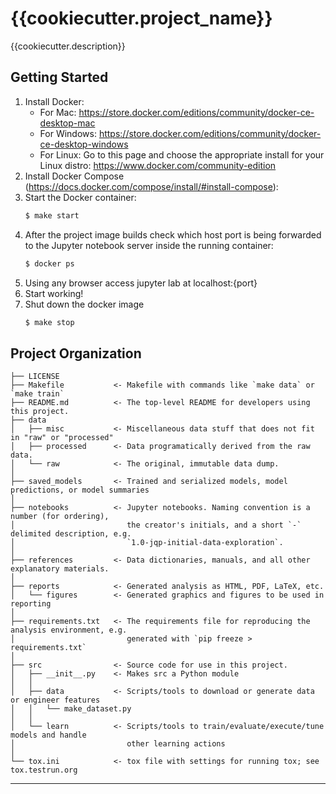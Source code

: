 {{cookiecutter.project_name}}
==============================

{{cookiecutter.description}}


## Getting Started
1. Install Docker: 
    - For Mac: https://store.docker.com/editions/community/docker-ce-desktop-mac
    - For Windows: https://store.docker.com/editions/community/docker-ce-desktop-windows
    - For Linux: Go to this page and choose the appropriate install for your Linux distro: https://www.docker.com/community-edition
2. Install Docker Compose (https://docs.docker.com/compose/install/#install-compose):
3. Start the Docker container:
    ``` bash
    $ make start
    ```
4. After the project image builds check which host port is being forwarded to the Jupyter notebook server inside the running container:
    ``` bash
    $ docker ps 
    ```
5. Using any browser access jupyter lab at localhost:{port}
6. Start working!
7. Shut down the docker image
    ``` bash
    $ make stop
    ```

Project Organization
------------

    ├── LICENSE
    ├── Makefile           <- Makefile with commands like `make data` or `make train`
    ├── README.md          <- The top-level README for developers using this project.
    ├── data
    │   ├── misc           <- Miscellaneous data stuff that does not fit in "raw" or "processed"
    │   ├── processed      <- Data programatically derived from the raw data.
    │   └── raw            <- The original, immutable data dump.
    │
    ├── saved_models       <- Trained and serialized models, model predictions, or model summaries
    │
    ├── notebooks          <- Jupyter notebooks. Naming convention is a number (for ordering),
    │                         the creator's initials, and a short `-` delimited description, e.g.
    │                         `1.0-jqp-initial-data-exploration`.
    │
    ├── references         <- Data dictionaries, manuals, and all other explanatory materials.
    │
    ├── reports            <- Generated analysis as HTML, PDF, LaTeX, etc.
    │   └── figures        <- Generated graphics and figures to be used in reporting
    │
    ├── requirements.txt   <- The requirements file for reproducing the analysis environment, e.g.
    │                         generated with `pip freeze > requirements.txt`
    │
    ├── src                <- Source code for use in this project.
    │   ├── __init__.py    <- Makes src a Python module
    │   │
    │   ├── data           <- Scripts/tools to download or generate data or engineer features
    │   │   └── make_dataset.py
    │   │
    │   └── learn          <- Scripts/tools to train/evaluate/execute/tune models and handle
    │                         other learning actions
    │
    └── tox.ini            <- tox file with settings for running tox; see tox.testrun.org


--------
